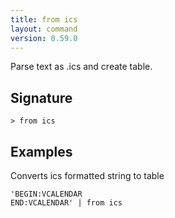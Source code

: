 ```yaml
---
title: from ics
layout: command
version: 0.59.0
---
```


Parse text as .ics and create table.

## Signature

```> from ics ```

## Examples

Converts ics formatted string to table
```shell
'BEGIN:VCALENDAR
END:VCALENDAR' | from ics
```

